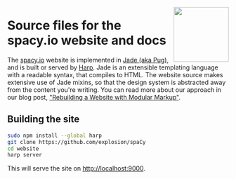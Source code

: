 <a href="https://explosion.ai"><img src="https://explosion.ai/assets/img/logo.svg" width="125" height="125" align="right" /></a>

# Source files for the spacy.io website and docs

The [spacy.io](https://spacy.io) website is implemented in [Jade (aka Pug)](https://www.jade-lang.org), and is built or served by [Harp](https://harpjs.com). Jade is an extensible templating language with a readable syntax, that compiles to HTML.
The website source makes extensive use of Jade mixins, so that the design system is abstracted away from the content you're
writing. You can read more about our approach in our blog post, ["Rebuilding a Website with Modular Markup"](https://explosion.ai/blog/modular-markup).


## Building the site

```bash
sudo npm install --global harp
git clone https://github.com/explosion/spaCy
cd website
harp server
```

This will serve the site on [http://localhost:9000](http://localhost:9000).
